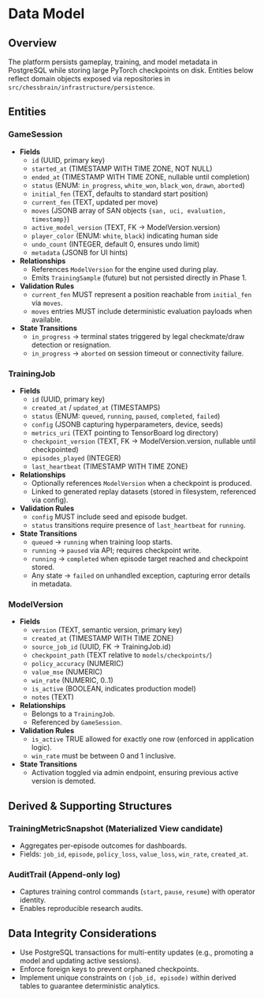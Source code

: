 # Data Model

## Overview
The platform persists gameplay, training, and model metadata in PostgreSQL while storing large PyTorch checkpoints on disk. Entities below reflect domain objects exposed via repositories in `src/chessbrain/infrastructure/persistence`.

## Entities

### GameSession
- **Fields**
  - `id` (UUID, primary key)
  - `started_at` (TIMESTAMP WITH TIME ZONE, NOT NULL)
  - `ended_at` (TIMESTAMP WITH TIME ZONE, nullable until completion)
  - `status` (ENUM: `in_progress`, `white_won`, `black_won`, `drawn`, `aborted`)
  - `initial_fen` (TEXT, defaults to standard start position)
  - `current_fen` (TEXT, updated per move)
  - `moves` (JSONB array of SAN objects `{san, uci, evaluation, timestamp}`)
  - `active_model_version` (TEXT, FK → ModelVersion.version)
  - `player_color` (ENUM: `white`, `black`) indicating human side
  - `undo_count` (INTEGER, default 0, ensures undo limit)
  - `metadata` (JSONB for UI hints)
- **Relationships**
  - References `ModelVersion` for the engine used during play.
  - Emits `TrainingSample` (future) but not persisted directly in Phase 1.
- **Validation Rules**
  - `current_fen` MUST represent a position reachable from `initial_fen` via `moves`.
  - `moves` entries MUST include deterministic evaluation payloads when available.
- **State Transitions**
  - `in_progress` → terminal states triggered by legal checkmate/draw detection or resignation.
  - `in_progress` → `aborted` on session timeout or connectivity failure.

### TrainingJob
- **Fields**
  - `id` (UUID, primary key)
  - `created_at` / `updated_at` (TIMESTAMPS)
  - `status` (ENUM: `queued`, `running`, `paused`, `completed`, `failed`)
  - `config` (JSONB capturing hyperparameters, device, seeds)
  - `metrics_uri` (TEXT pointing to TensorBoard log directory)
  - `checkpoint_version` (TEXT, FK → ModelVersion.version, nullable until checkpointed)
  - `episodes_played` (INTEGER)
  - `last_heartbeat` (TIMESTAMP WITH TIME ZONE)
- **Relationships**
  - Optionally references `ModelVersion` when a checkpoint is produced.
  - Linked to generated replay datasets (stored in filesystem, referenced via config).
- **Validation Rules**
  - `config` MUST include seed and episode budget.
  - `status` transitions require presence of `last_heartbeat` for `running`.
- **State Transitions**
  - `queued` → `running` when training loop starts.
  - `running` → `paused` via API; requires checkpoint write.
  - `running` → `completed` when episode target reached and checkpoint stored.
  - Any state → `failed` on unhandled exception, capturing error details in metadata.

### ModelVersion
- **Fields**
  - `version` (TEXT, semantic version, primary key)
  - `created_at` (TIMESTAMP WITH TIME ZONE)
  - `source_job_id` (UUID, FK → TrainingJob.id)
  - `checkpoint_path` (TEXT relative to `models/checkpoints/`)
  - `policy_accuracy` (NUMERIC)
  - `value_mse` (NUMERIC)
  - `win_rate` (NUMERIC, 0..1)
  - `is_active` (BOOLEAN, indicates production model)
  - `notes` (TEXT)
- **Relationships**
  - Belongs to a `TrainingJob`.
  - Referenced by `GameSession`.
- **Validation Rules**
  - `is_active` TRUE allowed for exactly one row (enforced in application logic).
  - `win_rate` must be between 0 and 1 inclusive.
- **State Transitions**
  - Activation toggled via admin endpoint, ensuring previous active version is demoted.

## Derived & Supporting Structures

### TrainingMetricSnapshot (Materialized View candidate)
- Aggregates per-episode outcomes for dashboards.
- Fields: `job_id`, `episode`, `policy_loss`, `value_loss`, `win_rate`, `created_at`.

### AuditTrail (Append-only log)
- Captures training control commands (`start`, `pause`, `resume`) with operator identity.
- Enables reproducible research audits.

## Data Integrity Considerations
- Use PostgreSQL transactions for multi-entity updates (e.g., promoting a model and updating active sessions).
- Enforce foreign keys to prevent orphaned checkpoints.
- Implement unique constraints on `(job_id, episode)` within derived tables to guarantee deterministic analytics.

